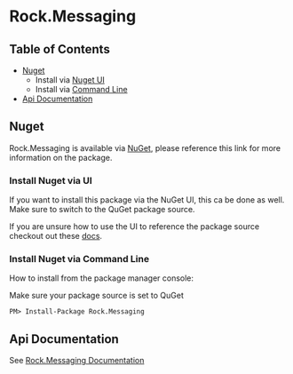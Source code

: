 # Rock.Messaging

## Table of Contents
* [Nuget](#nuget)
  * Install via [Nuget UI](#install-nuget-via-ui)
  * Install via [Command Line](#install-nuget-via-command-limne)
* [Api Documentation](#api-documentation)

## Nuget
Rock.Messaging is available via [NuGet](https://www.nuget.org/packages/Rock.Messaging/), please reference this link for more information on the package.

### Install Nuget via UI
If you want to install this package via the NuGet UI, this ca be done as well.  Make sure to switch to the QuGet package source.

If you are unsure how to use the UI to reference the package source checkout out these [docs](https://docs.microsoft.com/en-us/nuget/tools/package-manager-ui#package-sources).

### Install Nuget via Command Line

How to install from the package manager console:

Make sure your package source is set to QuGet

```
PM> Install-Package Rock.Messaging
```

## Api Documentation
See [Rock.Messaging Documentation](http://rockframework.org/documentation/Rock.Messaging/html/R_Project_Documentation.htm)
